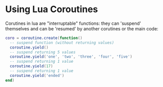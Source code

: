 # Using Lua Coroutines

Corutines in lua are "interruptable" functions: they can 'suspend' themselves and can be 'resumed' by another corutines or the main code:

```lua
coro = coroutine.create(function()
  -- suspend function (without returning values)
  coroutine.yield()
  -- suspend returning 5 values
  coroutine.yield('one', 'two', 'three', 'four', 'five')
  -- suspend returning 1 value
  coroutine.yield(17)
  -- suspend returning 1 value
  coroutine.yield('ended')
end)
```

